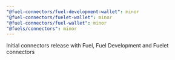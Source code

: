 ```yaml
---
"@fuel-connectors/fuel-development-wallet": minor
"@fuel-connectors/fuelet-wallet": minor
"@fuel-connectors/fuel-wallet": minor
"@fuels/connectors": minor
---
```


Initial connectors release with Fuel, Fuel Development and Fuelet connectors

